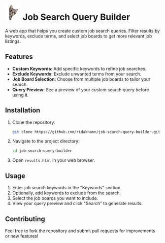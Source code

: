 # <img src="logo.png" alt="Alt Text" width="50" height="50"> Job Search Query Builder

A web app that helps you create custom job search queries. Filter results by keywords, exclude terms, and select job boards to get more relevant job listings.

## Features

- **Custom Keywords**: Add specific keywords to refine job searches.
- **Exclude Keywords**: Exclude unwanted terms from your search.
- **Job Board Selection**: Choose from multiple job boards to tailor your search.
- **Query Preview**: See a preview of your custom search query before using it.

## Installation

1. Clone the repository:
   ```bash
   git clone https://github.com/ridakhann/job-search-query-builder.git
2. Navigate to the project directory:
    ```bash
    cd job-search-query-builder
    ```
3. Open `results.html` in your web browser.

## Usage

1. Enter job search keywords in the "Keywords" section.
2. Optionally, add keywords to exclude from the search.
3. Select the job boards you want to include.
4. View your query preview and click "Search" to generate results.

## Contributing

Feel free to fork the repository and submit pull requests for improvements or new features!

